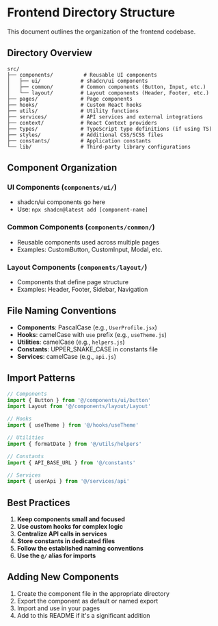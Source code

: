 # Frontend Directory Structure

This document outlines the organization of the frontend codebase.

## Directory Overview

```
src/
├── components/          # Reusable UI components
│   ├── ui/             # shadcn/ui components
│   ├── common/         # Common components (Button, Input, etc.)
│   └── layout/         # Layout components (Header, Footer, etc.)
├── pages/              # Page components
├── hooks/              # Custom React hooks
├── utils/              # Utility functions
├── services/           # API services and external integrations
├── context/            # React Context providers
├── types/              # TypeScript type definitions (if using TS)
├── styles/             # Additional CSS/SCSS files
├── constants/          # Application constants
└── lib/                # Third-party library configurations
```

## Component Organization

### UI Components (`components/ui/`)
- shadcn/ui components go here
- Use: `npx shadcn@latest add [component-name]`

### Common Components (`components/common/`)
- Reusable components used across multiple pages
- Examples: CustomButton, CustomInput, Modal, etc.

### Layout Components (`components/layout/`)
- Components that define page structure
- Examples: Header, Footer, Sidebar, Navigation

## File Naming Conventions

- **Components**: PascalCase (e.g., `UserProfile.jsx`)
- **Hooks**: camelCase with `use` prefix (e.g., `useTheme.js`)
- **Utilities**: camelCase (e.g., `helpers.js`)
- **Constants**: UPPER_SNAKE_CASE in constants file
- **Services**: camelCase (e.g., `api.js`)

## Import Patterns

```jsx
// Components
import { Button } from '@/components/ui/button'
import Layout from '@/components/layout/Layout'

// Hooks
import { useTheme } from '@/hooks/useTheme'

// Utilities
import { formatDate } from '@/utils/helpers'

// Constants
import { API_BASE_URL } from '@/constants'

// Services
import { userApi } from '@/services/api'
```

## Best Practices

1. **Keep components small and focused**
2. **Use custom hooks for complex logic**
3. **Centralize API calls in services**
4. **Store constants in dedicated files**
5. **Follow the established naming conventions**
6. **Use the `@/` alias for imports**

## Adding New Components

1. Create the component file in the appropriate directory
2. Export the component as default or named export
3. Import and use in your pages
4. Add to this README if it's a significant addition
